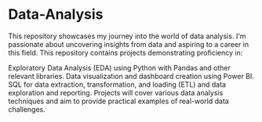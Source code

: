 # Data-Analysis

This repository showcases my journey into the world of data analysis. I'm passionate about uncovering insights from data and aspiring to a career in this field. This repository contains projects demonstrating proficiency in:

Exploratory Data Analysis (EDA) using Python with Pandas and other relevant libraries.
Data visualization and dashboard creation using Power BI.
SQL for data extraction, transformation, and loading (ETL) and data exploration and reporting.
Projects will cover various data analysis techniques and aim to provide practical examples of real-world data challenges.
